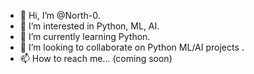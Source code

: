 - 👋 Hi, I’m @North-0.
- 👀 I’m interested in Python, ML, AI.
- 🌱 I’m currently learning Python.
- 💞️ I’m looking to collaborate on Python ML/AI projects .
- 📫 How to reach me... (coming soon)

<!---
North-0/North-0 is a ✨ special ✨ repository because its `README.md` (this file) appears on your GitHub profile.
You can click the Preview link to take a look at your changes.
--->
